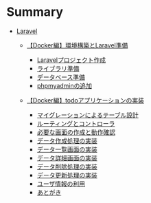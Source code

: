 # Summary

- [Laravel](./laravel/README.md)

  <!-- - [【AWS Cloud9編】環境構築とLaravel準備](./laravel/laravel01_aws/README.md) -->
    <!-- - [Environment（仮想マシン）準備](./laravel/laravel01_aws/environment.md) -->
    <!-- - [⚠️ 仮想マシンの容量追加（EC2操作）](./laravel/laravel01_aws/add-volume.md) -->
    <!-- - [⚠️ swapメモリ作成](./laravel/laravel01_aws/add-memory.md) -->
    <!-- - [Laravelインストール準備](./laravel/laravel01_aws/laravel-install.md) -->
    <!-- - [Laravelプロジェクト作成](./laravel/laravel01_aws/create-project.md) -->
    <!-- - [ライブラリ準備](./laravel/laravel01_aws/add-laravel-breeze.md) -->
    <!-- - [データベース準備](./laravel/laravel01_aws/setup-db.md) -->

  <!-- - [【AWS Cloud9編】todoアプリケーションの実装](./laravel/laravel02_aws/README.md) -->
    <!-- - [マイグレーションによるテーブル設計](./laravel/laravel02_aws/laravel-migration.md) -->
    <!-- - [ルーティングとコントローラ](./laravel/laravel02_aws/laravel-routes-controllers.md) -->
    <!-- - [必要な画面の作成と動作確認](./laravel/laravel02_aws/laravel-views.md) -->
    <!-- - [データ作成処理の実装](./laravel/laravel02_aws/laravel-create.md) -->
    <!-- - [データ一覧画面の実装](./laravel/laravel02_aws/laravel-read.md) -->
    <!-- - [データ詳細画面の実装](./laravel/laravel02_aws/laravel-show.md) -->
    <!-- - [データ削除処理の実装](./laravel/laravel02_aws/laravel-delete.md) -->
    <!-- - [データ更新処理の実装](./laravel/laravel02_aws/laravel-update.md) -->
    <!-- - [ユーザ情報の利用](./laravel/laravel02_aws/laravel-auth.md) -->
    <!-- - [あとがき](./laravel/laravel02_aws/summary.md) -->

  - [【Docker編】環境構築とLaravel準備](./laravel/laravel01_docker/README.md)
    - [Laravelプロジェクト作成](./laravel/laravel01_docker/create-project.md)
    - [ライブラリ準備](./laravel/laravel01_docker/add-laravel-breeze.md)
    - [データベース準備](./laravel/laravel01_docker/setup-db.md)
    - [phpmyadminの追加](./laravel/laravel01_docker/phpmyadmin.md)

  - [【Docker編】todoアプリケーションの実装](./laravel/laravel02_docker/README.md)
    - [マイグレーションによるテーブル設計](./laravel/laravel02_docker/laravel-migration.md)
    - [ルーティングとコントローラ](./laravel/laravel02_docker/laravel-routes-controllers.md)
    - [必要な画面の作成と動作確認](./laravel/laravel02_docker/laravel-views.md)
    - [データ作成処理の実装](./laravel/laravel02_docker/laravel-create.md)
    - [データ一覧画面の実装](./laravel/laravel02_docker/laravel-read.md)
    - [データ詳細画面の実装](./laravel/laravel02_docker/laravel-show.md)
    - [データ削除処理の実装](./laravel/laravel02_docker/laravel-delete.md)
    - [データ更新処理の実装](./laravel/laravel02_docker/laravel-update.md)
    - [ユーザ情報の利用](./laravel/laravel02_docker/laravel-auth.md)
    - [あとがき](./laravel/laravel02_docker/summary.md)

  <!-- - [デプロイ](./laravel/deploy/README.md) -->

    <!-- - [デプロイの概要](./laravel/deploy/deploy-image.md) -->
    <!-- - [【AWS Cloud9編】実装したコードをGitHubへpush](./laravel/deploy/cloud9-to-github.md) -->
    <!-- - [【Docker編】実装したコードをGitHubへpush](./laravel/deploy/docker-to-github.md) -->
    <!-- - [ローカルからロリポップマネージドクラウドへのログイン](./laravel/deploy/setup-lolipop.md) -->
    <!-- - [ロリポップマネージドクラウドとGitHubのSSH通信設定](./laravel/deploy/lolipop-to-github.md) -->
    <!-- - [GitHub上のコードをマネージドクラウドにデプロイ](./laravel/deploy/github-to-lolipop.md) -->
